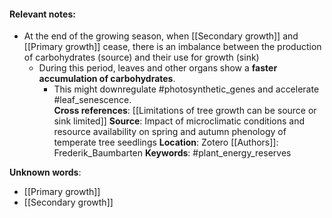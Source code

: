 #### Relevant notes:
- At the end of the growing season, when [[Secondary growth]] and [[Primary growth]] cease, there is an imbalance between the production of carbohydrates (source) and their use for growth (sink)
	- During this period, leaves and other organs show a **faster accumulation of carbohydrates**.
		- This might downregulate #photosynthetic_genes and accelerate #leaf_senescence.  
**Cross references**: [[Limitations of tree growth can be source or sink limited]]
**Source**:  Impact of microclimatic conditions and resource availability on spring and autumn phenology of temperate tree seedlings
**Location**: Zotero
[[Authors]]: Frederik_Baumbarten
**Keywords**: #plant_energy_reserves 

**Unknown words**: 
- [[Primary growth]]
- [[Secondary growth]]
